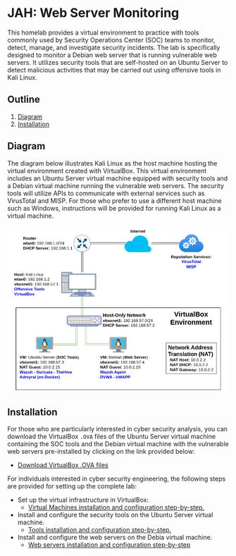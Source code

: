 # JAH: Web Server Monitoring

This homelab provides a virtual environment to practice with tools commonly used by Security Operations Center (SOC) teams to monitor, detect, manage, and investigate security incidents. The lab is specifically designed to monitor a Debian web server that is running vulnerable web servers. It utilizes security tools that are self-hosted on an Ubuntu Server to detect malicious activities that may be carried out using offensive tools in Kali Linux.

## Outline

1. [Diagram](#diagram)
2. [Installation](#installation)

## Diagram

The diagram below illustrates Kali Linux as the host machine hosting the virtual environment created with VirtualBox. This virtual environment includes an Ubuntu Server virtual machine equipped with security tools and a Debian virtual machine running the vulnerable web servers. The security tools will utilize APIs to communicate with external services such as VirusTotal and MISP. For those who prefer to use a different host machine such as Windows, instructions will be provided for running Kali Linux as a virtual machine.

<img src="images/jahws_diagram.png" title="Diagram"/>


## Installation

For those who are particularly interested in cyber security analysis, you can download the VirtualBox `.OVA` files of the Ubuntu Server virtual machine containing the SOC tools and the Debian virtual machine with the vulnerable web servers pre-installed by clicking on the link provided below:

- [Download VirtualBox .OVA files](#)

For individuals interested in cyber security engineering, the following steps are provided for setting up the complete lab:

- Set up the virtual infrastructure in VirtualBox:
	- [Virtual Machines installation and configuration step-by-step.](./docs/jah_ws_vms.md)
- Install and configure the security tools on the Ubuntu Server virtual machine.
	- [Tools installation and configuration step-by-step.](./docs/jah_ws_tools.md)
- Install and configure the web servers on the Debia virtual machine.
	- [Web servers installation and configuration step-by-step](#)
